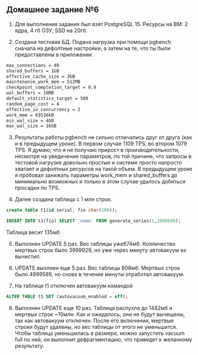 ## Домашнее задание №6

1. Для выполнения задания был взят PostgreSQL 15. Ресурсы на ВМ: 2 ядра, 4 гб ОЗУ, SSD на 20гб.

2. Создана тестовая БД. Подана нагрузка при помощи pgbench сначала на дефолтные настройки, а затем на те, что ты были предоставлены в приложении. 

```bash
max_connections = 40
shared_buffers = 1GB
effective_cache_size = 3GB
maintenance_work_mem = 512MB
checkpoint_completion_target = 0.9
wal_buffers = 16MB
default_statistics_target = 500
random_page_cost = 4
effective_io_concurrency = 2
work_mem = 65536kB
min_wal_size = 4GB
max_wal_size = 16GB
```

3. Результаты работы pgbench не сильно отличались друг от друга (как и в предыдущем уроке). В первом случае 1109 TPS, во втором 1079 TPS. Я думаю, что я не получаю прирост в производительности, несмотря на уведичение параметров, по той причине, что запросы в тестовой нагрузке довольно простые и системе просто напросто хватает и дефолтных ресурсов на такой объем. В предыдущем уроке я пробовал занижать параметры work_mem и shared_buffers до минимально возможных и только в этом случае удалось добиться просадки по TPS.

4. Далее создана таблица с 1 млн строк.

```sql
create table t1(id serial, fio char(100));

INSERT INTO t1(fio) SELECT 'name' FROM generate_series(1,1000000);
```
Таблица весит 135мб

5. Выполнен UPDATE 5 раз. Вес таблицы уже674мб. Колличество мертвых строк было 3999929, но уже через минуту автовакуум их вычистил. 

6. UPDATE выолнен еще 5 раз. Вес таблицы 808мб. Мертвых строк было 4999589, но снова в течение минуты отработал автовакуум. 

7. На таблице t1 отключен автовакуум командой 

```sql
ALTER TABLE t1 SET (autovacuum_enabled = off);
```
8. Выполнен UPDATE еще 10 раз. Таблица распухла до 1482мб и мертвых строк ~10млн. Как и ожидалось, они не будут вычещены, так как автовакуум отключен. После его включения, мертвые строки будут удалены, но вес таблицы от этого не уменьшится. Чтобы таблица уменьшилась в размере, можно запустить vacuum full по ней, он выполнит дефрагментацию, что приведет к желанному результату.
